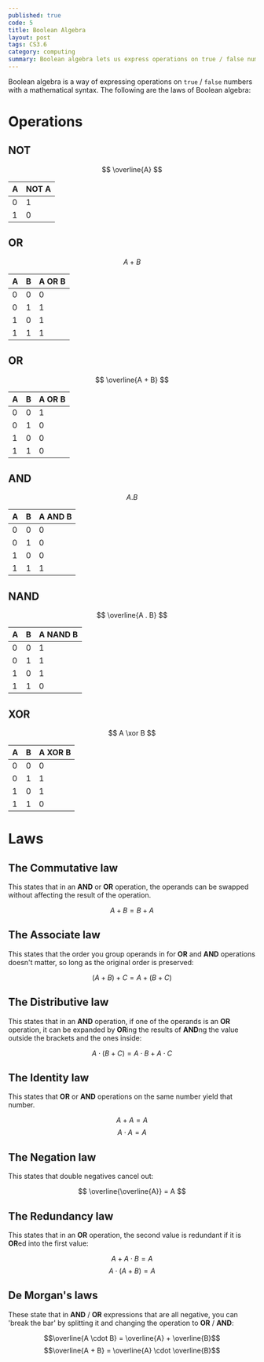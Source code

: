 ```yaml
---
published: true
code: 5
title: Boolean Algebra
layout: post
tags: CS3.6
category: computing
summary: Boolean algebra lets us express operations on true / false numbers with a mathemetical syntax.
---
```


Boolean algebra is a way of expressing operations on `true` / `false` numbers with a mathematical syntax. The following are the laws of Boolean algebra:

# Operations

## NOT

$$ \overline{A} $$

| A | NOT A |
|---|--------------|
| 0 | 1            |
| 1 | 0            |

## OR

$$ A + B $$

| A | B | A OR B |
|---|---|-------|
| 0 | 0 | 0     |
| 0 | 1 | 1     |
| 1 | 0 | 1     |
| 1 | 1 | 1     |

## OR

$$ \overline{A + B} $$

| A | B | A OR B |
|---|---|-------|
| 0 | 0 | 1     |
| 0 | 1 | 0     |
| 1 | 0 | 0     |
| 1 | 1 | 0     |

## AND

$$ A . B $$

| A | B | A AND B |
|---|---|-------|
| 0 | 0 | 0     |
| 0 | 1 | 0     |
| 1 | 0 | 0     |
| 1 | 1 | 1     |

## NAND

$$ \overline{A . B} $$

| A | B | A NAND B |
|---|---|-------|
| 0 | 0 | 1     |
| 0 | 1 | 1     |
| 1 | 0 | 1     |
| 1 | 1 | 0     |


## XOR

$$ A \xor B $$

| A | B | A XOR B |
|---|---|-------|
| 0 | 0 | 0     |
| 0 | 1 | 1     |
| 1 | 0 | 1     |
| 1 | 1 | 0     |


# Laws

## The Commutative law

This states that in an **AND** or **OR** operation, the operands can be swapped without affecting the result of the operation.

$$ A + B = B + A $$

## The Associate law

This states that the order you group operands in for **OR** and **AND** operations doesn't matter, so long as the original order is preserved:

$$ (A + B) + C = A + (B + C) $$

## The Distributive law

This states that in an **AND** operation, if one of the operands is an **OR** operation, it can be expanded by **OR**ing the results of **AND**ng the value outside the brackets and the ones inside:

$$ A \cdot (B + C) = A \cdot B + A \cdot C $$

## The Identity law

This states that **OR** or **AND** operations on the same number yield that number.

$$ A + A = A $$
$$ A \cdot A = A $$

## The Negation law

This states that double negatives cancel out:

$$ \overline{\overline{A}} = A $$

## The Redundancy law

This states that in an **OR** operation, the second value is redundant if it is **OR**ed into the first value:

$$ A + A \cdot B = A $$
$$ A \cdot (A + B) = A $$

## De Morgan's laws

These state that in **AND** / **OR** expressions that are all negative, you can 'break the bar' by splitting it and changing the operation to **OR** / **AND**:

$$\overline{A \cdot B} = \overline{A} + \overline{B}$$
$$\overline{A + B} = \overline{A} \cdot \overline{B}$$
